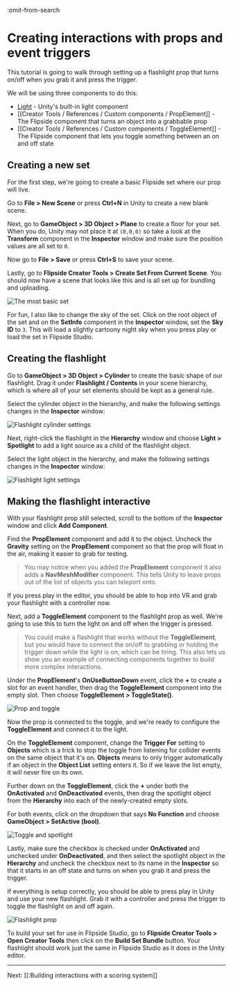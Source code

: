 :omit-from-search

# Creating interactions with props and event triggers

This tutorial is going to walk through setting up a flashlight prop that turns on/off when you grab it and press the trigger.

We will be using three components to do this:

* [Light](https://docs.unity3d.com/Manual/class-Light.html) - Unity's built-in light component
* [[Creator Tools / References / Custom components / PropElement]] - The Flipside component that turns an object into a grabbable prop
* [[Creator Tools / References / Custom components / ToggleElement]] - The Flipside component that lets you toggle something between an on and off state

## Creating a new set

For the first step, we're going to create a basic Flipside set where our prop will live.

Go to **File > New Scene** or press **Ctrl+N** in Unity to create a new blank scene.

Next, go to **GameObject > 3D Object > Plane** to create a floor for your set. When you do, Unity may not place it at `(0,0,0)` so take a look at the **Transform** component in the **Inspector** window and make sure the position values are all set to `0`.

Now go to **File > Save** or press **Ctrl+S** to save your scene.

Lastly, go to **Flipside Creator Tools > Create Set From Current Scene**. You should now have a scene that looks like this and is all set up for bundling and uploading.

![The most basic set](https://www.flipsidexr.com/files/docs/tutorials/the-most-basic-set.png)

For fun, I also like to change the sky of the set. Click on the root object of the set and on the **SetInfo** component in the **Inspector** window, set the **Sky ID** to `3`. This will load a slightly cartoony night sky when you press play or load the set in Flipside Studio.

## Creating the flashlight

Go to **GameObject > 3D Object > Cylinder** to create the basic shape of our flashlight. Drag it under **Flashlight / Contents** in your scene hierarchy, which is where all of your set elements should be kept as a general rule.

Select the cylinder object in the hierarchy, and make the following settings changes in the **Inspector** window:

![Flashlight cylinder settings](https://www.flipsidexr.com/files/docs/tutorials/flashlight-cylinder-settings.png)

Next, right-click the flashlight in the **Hierarchy** window and choose **Light > Spotlight** to add a light source as a child of the flashlight object.

Select the light object in the hierarchy, and make the following settings changes in the **Inspector** window:

![Flashlight light settings](https://www.flipsidexr.com/files/docs/tutorials/flashlight-light-settings.png)

## Making the flashlight interactive

With your flashlight prop still selected, scroll to the bottom of the **Inspector** window and click **Add Component**.

Find the **PropElement** component and add it to the object. Uncheck the **Gravity** setting on the **PropElement** component so that the prop will float in the air, making it easier to grab for testing.

> You may notice when you added the **PropElement** component it also adds a **NavMeshModifier** component. This tells Unity to leave props out of the list of objects you can teleport onto.

If you press play in the editor, you should be able to hop into VR and grab your flashlight with a controller now.

Next, add a **ToggleElement** component to the flashlight prop as well. We're going to use this to turn the light on and off when the trigger is pressed.

> You could make a flashlight that works without the **ToggleElement**, but you would have to connect the on/off to grabbing or holding the trigger down while the light is on, which can be tiring. This also lets us show you an example of connecting components together to build more complex interactions.

Under the **PropElement**'s **OnUseButtonDown** event, click the **+** to create a slot for an event handler, then drag the **ToggleElement** component into the empty slot. Then choose **ToggleElement > ToggleState()**.

![Prop and toggle](https://www.flipsidexr.com/files/docs/tutorials/prop-and-toggle.png)

Now the prop is connected to the toggle, and we're ready to configure the **ToggleElement** and connect it to the light.

On the **ToggleElement** component, change the **Trigger For** setting to **Objects** which is a trick to stop the toggle from listening for collider events on the same object that it's on. **Objects** means to only trigger automatically if an object in the **Object List** setting enters it. So if we leave the list empty, it will never fire on its own.

Further down on the **ToggleElement**, click the **+** under both the **OnActivated** and **OnDeactivated** events, then drag the spotlight object from the **Hierarchy** into each of the newly-created empty slots.

For both events, click on the dropdown that says **No Function** and choose **GameObject > SetActive (bool)**.

![Toggle and spotlight](https://www.flipsidexr.com/files/docs/tutorials/toggle-and-spotlight.png)

Lastly, make sure the checkbox is checked under **OnActivated** and unchecked under **OnDeactivated**, and then select the spotlight object in the **Hierarchy** and uncheck the checkbox next to its name in the **Inspector** so that it starts in an off state and turns on when you grab it and press the trigger.

If everything is setup correctly, you should be able to press play in Unity and use your new flashlight. Grab it with a controller and press the trigger to toggle the flashlight on and off again.

![Flashlight prop](https://www.flipsidexr.com/files/docs/tutorials/flashlight-prop.png)

To build your set for use in Flipside Studio, go to **Flipside Creator Tools > Open Creator Tools** then click on the **Build Set Bundle** button. Your flashlight should work just the same in Flipside Studio as it does in the Unity editor.

---

Next: [[:Building interactions with a scoring system]]
